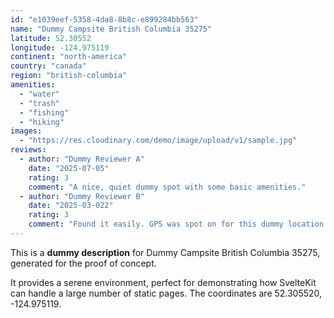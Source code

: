 ```yaml
---
id: "e1039eef-5358-4da8-8b8c-e899284bb563"
name: "Dummy Campsite British Columbia 35275"
latitude: 52.30552
longitude: -124.975119
continent: "north-america"
country: "canada"
region: "british-columbia"
amenities:
  - "water"
  - "trash"
  - "fishing"
  - "hiking"
images:
  - "https://res.cloudinary.com/demo/image/upload/v1/sample.jpg"
reviews:
  - author: "Dummy Reviewer A"
    date: "2025-07-05"
    rating: 3
    comment: "A nice, quiet dummy spot with some basic amenities."
  - author: "Dummy Reviewer B"
    date: "2025-03-022"
    rating: 3
    comment: "Found it easily. GPS was spot on for this dummy location."
---
```


This is a **dummy description** for Dummy Campsite British Columbia 35275, generated for the proof of concept.

It provides a serene environment, perfect for demonstrating how SvelteKit can handle a large number of static pages. The coordinates are 52.305520, -124.975119.
